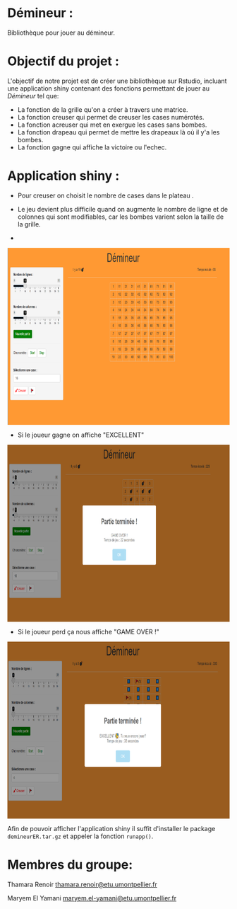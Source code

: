 # Démineur :

Bibliothèque pour jouer au démineur.

# Objectif du projet :

L'objectif de notre projet est de créer une bibliothèque sur Rstudio, incluant une application shiny contenant des fonctions permettant de jouer au *Démineur* tel que:

- La fonction de la grille qu'on a créer à travers une matrice.
- La fonction creuser qui permet de creuser les cases numérotés.
- La fonction acreuser qui met en exergue les cases sans bombes.
- La fonction drapeau qui permet de mettre les drapeaux là où il y'a les bombes.
- La fonction gagne qui affiche la victoire ou l'echec.

# Application shiny :

- Pour creuser on choisit le nombre de cases dans le plateau . 

- Le jeu devient plus difficile quand on augmente le nombre de ligne et de colonnes qui sont modifiables, car les bombes varient selon la taille de la grille.

- 

<p align="center">
<img src="DEMINEUR.PNG" style="vertical-align:middle" width="600" height='400' class='center'>
</p>

- Si le joueur gagne on affiche "EXCELLENT"

<p align="center">
<img src="VICTOIRE.PNG" style="vertical-align:middle" width="600" height='400' class='center'>
</p> 

- Si le joueur perd ça nous affiche "GAME OVER !"

<p align="center">
<img src="ECHEC.PNG" style="vertical-align:middle" width="600" height='400' class='center'>
</p>





Afin de pouvoir afficher l'application shiny il suffit d'installer le package `demineurER.tar.gz` et appeler la fonction `runapp()`.





# Membres du groupe:

Thamara Renoir  thamara.renoir@etu.umontpellier.fr

Maryem El Yamani  maryem.el-yamani@etu.umontpellier.fr
